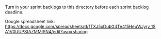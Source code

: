 Turn in your sprint backlogs to this directory before each sprint
backlog deadline.

Google spreadsheet link:
https://docs.google.com/spreadsheets/d/1TXJ5xDubG4Te415HeuWJyry_1SA1V0UUPStAZMMISN4/edit?usp=sharing